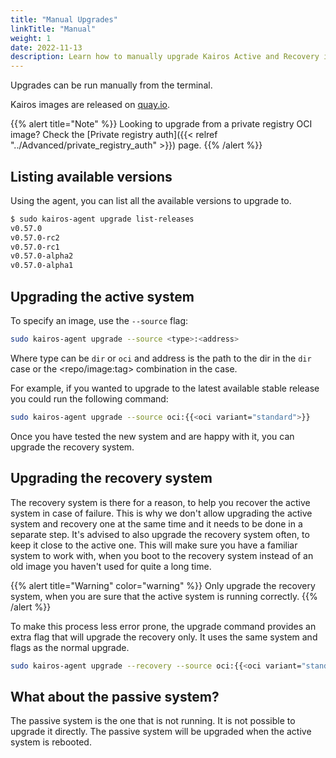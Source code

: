 ```yaml
---
title: "Manual Upgrades"
linkTitle: "Manual"
weight: 1
date: 2022-11-13
description: Learn how to manually upgrade Kairos Active and Recovery images
---
```


Upgrades can be run manually from the terminal.

Kairos images are released on [quay.io](https://quay.io/organization/kairos).

{{% alert title="Note" %}}
Looking to upgrade from a private registry OCI image? Check the [Private registry auth]({{< relref "../Advanced/private_registry_auth" >}}) page.
{{% /alert %}}

## Listing available versions

Using the agent, you can list all the available versions to upgrade to.

```bash
$ sudo kairos-agent upgrade list-releases
v0.57.0
v0.57.0-rc2
v0.57.0-rc1
v0.57.0-alpha2
v0.57.0-alpha1
```

## Upgrading the active system

To specify an image, use the `--source` flag:

```bash
sudo kairos-agent upgrade --source <type>:<address>
```
Where type can be `dir` or `oci` and address is the path to the dir in the `dir` case or the <repo/image:tag> combination in the <oci> case.

For example, if you wanted to upgrade to the latest available stable release you could run the following command:

```bash {class="meta-distro"}
sudo kairos-agent upgrade --source oci:{{<oci variant="standard">}}
```

Once you have tested the new system and are happy with it, you can upgrade the recovery system.

## Upgrading the recovery system

The recovery system is there for a reason, to help you recover the active system in case of failure. This is why we don't allow upgrading the active system and recovery one at the same time and it needs to be done in a separate step. It's advised to also upgrade the recovery system often, to keep it close to the active one. This will make sure you have a familiar system to work with, when you boot to the recovery system instead of an old image you haven't used for quite a long time.

{{% alert title="Warning" color="warning" %}}
Only upgrade the recovery system, when you are sure that the active system is running correctly.
{{% /alert %}}

To make this process less error prone, the upgrade command provides an extra flag that will upgrade the recovery only. It uses the same system and flags as the normal upgrade.

```bash {class="meta-distro"}
sudo kairos-agent upgrade --recovery --source oci:{{<oci variant="standard">}}
```

## What about the passive system?

The passive system is the one that is not running. It is not possible to upgrade it directly. The passive system will be upgraded when the active system is rebooted.
